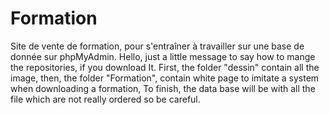 # Formation
Site de vente de formation, pour s'entraîner à travailler sur une base de donnée sur phpMyAdmin.
Hello, just a little message to say how to mange the repositories, if you download It.
First, the folder "dessin" contain all the image, 
then, the folder "Formation", contain white page to imitate a system when downloading a formation,
To finish, the data base will be with all the file which are not really ordered so be careful.
